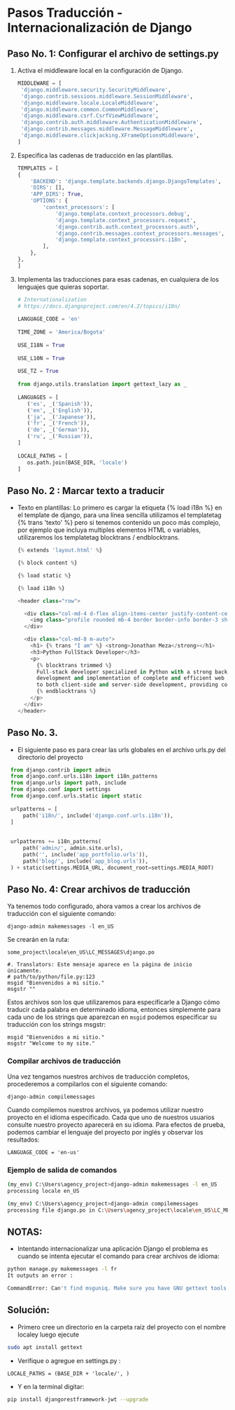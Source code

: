 # Pasos Traducción - Internacionalización de Django

## Paso No. 1: Configurar el archivo de settings.py

1. Activa el middleware local en la configuración de Django.
   
   ```python
   MIDDLEWARE = [
    'django.middleware.security.SecurityMiddleware',
    'django.contrib.sessions.middleware.SessionMiddleware',
    'django.middleware.locale.LocaleMiddleware',
    'django.middleware.common.CommonMiddleware',
    'django.middleware.csrf.CsrfViewMiddleware',
    'django.contrib.auth.middleware.AuthenticationMiddleware',
    'django.contrib.messages.middleware.MessageMiddleware',
    'django.middleware.clickjacking.XFrameOptionsMiddleware',   
   ]
   ```
2. Especifica las cadenas de traducción en las plantillas.

    ```python
    TEMPLATES = [
    {
        'BACKEND': 'django.template.backends.django.DjangoTemplates',
        'DIRS': [],
        'APP_DIRS': True,
        'OPTIONS': {
            'context_processors': [
                'django.template.context_processors.debug',
                'django.template.context_processors.request',
                'django.contrib.auth.context_processors.auth',
                'django.contrib.messages.context_processors.messages',
                'django.template.context_processors.i18n',
            ],
        },
    },
    ]
    ```
3. Implementa las traducciones para esas cadenas, en cualquiera de los lenguajes que quieras soportar.

   ```python
   # Internationalization
   # https://docs.djangoproject.com/en/4.2/topics/i18n/
  
   LANGUAGE_CODE = 'en'
  
   TIME_ZONE = 'America/Bogota'
  
   USE_I18N = True
  
   USE_L10N = True
  
   USE_TZ = True
  
   from django.utils.translation import gettext_lazy as _
  
   LANGUAGES = [
      ('es', _('Spanish')),
      ('en', _('English')),
      ('ja', _('Japanese')),
      ('fr', _('French')),
      ('de', _('German')),
      ('ru', _('Russian')),
   ]
  
   LOCALE_PATHS = [
      os.path.join(BASE_DIR, 'locale')
   ]
   ```

## Paso No. 2 : Marcar texto a traducir

* Texto en plantillas: 
  Lo primero es cargar la etiqueta {% load i18n %} en el template de django, para una línea sencilla utilizamos el templatetag {% trans 'texto' %}
  pero si tenemos contenido un poco más complejo, por ejemplo que incluya multiples elementos HTML o variables,
  utilizaremos los templatetag blocktrans / endblocktrans.

  ```python
  {% extends 'layout.html' %}

  {% block content %}

  {% load static %}

  {% load i18n %}

  <header class="row">

    <div class="col-md-4 d-flex align-items-center justify-content-center">
      <img class="profile rounded mb-4 border border-info border-3 shadow-lg" src="{% static 'files/perfil2.webp' %}" alt="profile">
    </div>
  
    <div class="col-md-8 m-auto">
      <h1> {% trans "I am" %} <strong>Jonathan Meza</strong></h1>
      <h3>Python FullStack Developer</h3>
      <p>
        {% blocktrans trimmed %}
        Full-stack developer specialized in Python with a strong background in software engineering and proven experience in the design,
        development and implementation of complete and efficient web applications. My versatile approach has allowed me to contribute
        to both client-side and server-side development, providing comprehensive and functional solutions.
        {% endblocktrans %}      
      </p>    
    </div>  
  </header>
  ```
## Paso No. 3.

 * El siguiente paso es para crear las urls globales en el archivo urls.py del directorio del proyecto

 ```python
  from django.contrib import admin
  from django.conf.urls.i18n import i18n_patterns
  from django.urls import path, include
  from django.conf import settings
  from django.conf.urls.static import static
  
  urlpatterns = [   
      path('i18n/', include('django.conf.urls.i18n')), 
  ]
  
  
  urlpatterns += i18n_patterns(
      path('admin/', admin.site.urls), 
      path('', include('app_portfolio.urls')),
      path('blog/', include('app_blog.urls')), 
  ) + static(settings.MEDIA_URL, document_root=settings.MEDIA_ROOT)
 ```
## Paso No. 4: Crear archivos de traducción

Ya tenemos todo configurado, ahora vamos a crear los archivos de traducción con el siguiente comando:

`django-admin makemessages -l en_US`

Se crearán en la ruta:

`some_project\locale\en_US\LC_MESSAGES\django.po`

```
#. Translators: Este mensaje aparece en la página de inicio únicamente.
# path/to/python/file.py:123
msgid "Bienvenidos a mi sitio."
msgstr ""
```

Estos archivos son los que utilizaremos para especificarle a Django cómo traducir cada palabra en determinado idioma, entonces simplemente para cada uno de los strings que aparezcan en `msgid` podemos especificar su traducción con los strings msgstr:

```
msgid "Bienvenidos a mi sitio."
msgstr "Welcome to my site."
```

### Compilar archivos de traducción

Una vez tengamos nuestros archivos de traducción completos, procederemos a compilarlos con el siguiente comando:

`django-admin compilemessages`

Cuando compilemos nuestros archivos, ya podemos utilizar nuestro proyecto en el idioma especificado. Cada que uno de nuestros usuarios consulte nuestro proyecto aparecerá en su idioma. Para efectos de prueba, podemos cambiar el lenguaje del proyecto por inglés y observar los resultados:

`LANGUAGE_CODE = 'en-us'`

### Ejemplo de salida de comandos

```bash
(my_env) C:\Users\agency_project>django-admin makemessages -l en_US
processing locale en_US

(my_env) C:\Users\agency_project>django-admin compilemessages
processing file django.po in C:\Users\agency_project\locale\en_US\LC_MESSAGES
```
## NOTAS:

* Intentando internacionalizar una aplicación Django el problema es cuando se intenta ejecutar el comando para crear archivos de idioma:
```bash
python manage.py makemessages -l fr
It outputs an error :

CommandError: Can't find msguniq. Make sure you have GNU gettext tools 0.15 or newer installed.
```
## Solución:

* Primero cree un directorio en la carpeta raíz del proyecto con el nombre localey luego ejecute

```bash
sudo apt install gettext
```
* Verifique o agregue en settings.py :
  
`LOCALE_PATHS = (BASE_DIR + 'locale/', )`

* Y en la terminal digitar:     

```bash
pip install djangorestframework-jwt --upgrade
```  
